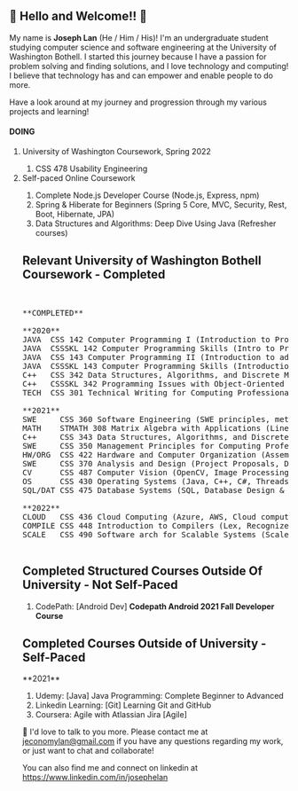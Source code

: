 <h2>👋 Hello and Welcome!! 👋</h2>

<p>
My name is <b>Joseph Lan</b> (He / Him / His)! I'm an undergraduate student studying computer science and software engineering at the University of Washington Bothell. I started this journey because I have a passion for problem solving and finding solutions, and I love technology and computing! I believe that technology has and can empower and enable people to do more.<br>
</p>
<p>
Have a look around at my journey and progression through my various projects and learning!
</p>

<h4>DOING</h4>
<ol>
  <li>University of Washington Coursework, Spring 2022</li>
    <ol>
      <li>CSS 478 Usability Engineering
    </ol>
  <li>Self-paced Online Coursework</li>
    <ol>
      <li>Complete Node.js Developer Course (Node.js, Express, npm)</li>
      <li>Spring & Hiberate for Beginners (Spring 5 Core, MVC, Security, Rest, Boot, Hibernate, JPA)</li>
      <li>Data Structures and Algorithms: Deep Dive Using Java (Refresher courses)
</ol>
<h2>Relevant University of Washington Bothell Coursework - Completed</h2><br>
<pre>
**COMPLETED**<br>
**2020**
JAVA  CSS 142 Computer Programming I (Introduction to Programming Concepts)
JAVA  CSSSKL 142 Computer Programming Skills (Intro to Programming LAB)
JAVA  CSS 143 Computer Programming II (Introduction to advanced DSA/ ADT)
JAVA  CSSSKL 143 Computer Programming Skills (Introduction to advanced DSA LAB)
C++   CSS 342 Data Structures, Algorithms, and Discrete Mathematics (Programming with DSA, OOP)
C++   CSSSKL 342 Programming Issues with Object-Oriented Languages (Programming with DSA, OOP LAB)
TECH  CSS 301 Technical Writing for Computing Professionals (Technical Writing)<br>
**2021**
SWE     CSS 360 Software Engineering (SWE principles, methodologies, SDLC, Management)
MATH    STMATH 308 Matrix Algebra with Applications (Linear Algebra, Applications)
C++     CSS 343 Data Structures, Algorithms, and Discrete Mathematics II (DSA, OOP, BIGO, BST, GRAPH, ++)
SWE     CSS 350 Management Principles for Computing Professionals (Management, EI, CM)
HW/ORG  CSS 422 Hardware and Computer Organization (Assembly, 68K)
SWE     CSS 370 Analysis and Design (Project Proposals, Diagrams, Schematics, Requirements Elicitation)
CV      CSS 487 Computer Vision (OpenCV, Image Processing, Image Filtering, Image Recognition)
OS      CSS 430 Operating Systems (Java, C++, C#, Threads, Processes, Scheduling, OS)
SQL/DAT CSS 475 Database Systems (SQL, Database Design & Analysis)<br>
**2022**
CLOUD   CSS 436 Cloud Computing (Azure, AWS, Cloud computing, REST, Containers, VM)
COMPILE CSS 448 Introduction to Compilers (Lex, Recognizer, Parsers, Semantics, CodeGen, Optimization, Grammar) 
SCALE   CSS 490 Software arch for Scalable Systems (Scale Design&Analysis, API Design, NoSQL, Kafka, Message Passing)<br>
</pre>

<h2>Completed Structured Courses Outside Of University - Not Self-Paced</h2>
<ol>
  <li>CodePath: [Android Dev] <b>Codepath Android 2021 Fall Developer Course</b></li>
</ol>

<h2>Completed Courses Outside of University - Self-Paced</h2>
  **2021**
  <ol>
    <li>Udemy: [Java] Java Programming: Complete Beginner to Advanced</li>
    <li>Linkedin Learning: [Git] Learning Git and GitHub</li>
    <li>Coursera: Agile with Atlassian Jira [Agile]</li>
  </ol>

👋 I'd love to talk to you more. Please contact me at jeconomylan@gmail.com if you have any questions regarding my work, or just want to chat and collaborate!

You can also find me and connect on linkedin at https://www.linkedin.com/in/josephelan

<!--
**josephelan/josephelan** is a ✨ _special_ ✨ repository because its `README.md` (this file) appears on your GitHub profile.

Here are some ideas to get you started:

- 🔭 I’m currently working on ...
- 🌱 I’m currently learning ...
- 👯 I’m looking to collaborate on ...
- 🤔 I’m looking for help with ...
- 💬 Ask me about ...
- 📫 How to reach me: ...
- 😄 Pronouns: ...
- ⚡ Fun fact: ...
-->
